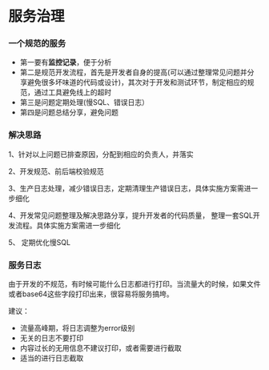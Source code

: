 # 服务治理

### 一个规范的服务  

- 第一要有**监控记录**，便于分析
- 第二是规范开发流程，首先是开发者自身的提高(可以通过整理常见问题并分享避免很多坏味道的代码或设计)，其次对于开发和测试环节，制定相应的规范，通过工具避免线上的超时
- 第三是问题定期处理(慢SQL、错误日志）  
- 第四是问题总结分享，避免问题 



### 解决思路

1、针对以上问题已排查原因，分配到相应的负责人，并落实  

2、开发规范、前后端校验规范  

3、生产日志处理，减少错误日志，定期清理生产错误日志，具体实施方案需进一步细化  

4、开发常见问题整理及解决思路分享，提升开发者的代码质量，  整理一套SQL开发流程。具体实施方案需进一步细化  

5、 定期优化慢SQL 



### 服务日志

由于开发的不规范，有时候可能什么日志都进行打印。当流量大的时候，如果文件或者base64这些字段打印出来，很容易将服务搞垮。

建议：

- 流量高峰期，将日志调整为error级别
- 无关的日志不要打印
- 内容过长的无用信息不建议打印，或者需要进行截取
- 适当的进行日志截取